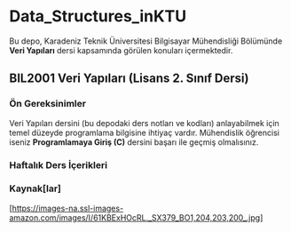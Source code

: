# Data_Structures_inKTU
Bu depo, Karadeniz Teknik Üniversitesi Bilgisayar Mühendisliği Bölümünde **Veri Yapıları** dersi kapsamında görülen konuları içermektedir.

## BIL2001 Veri Yapıları (Lisans 2. Sınıf Dersi)
### Ön Gereksinimler
Veri Yapıları dersini (bu depodaki ders notları ve kodları) anlayabilmek için temel düzeyde programlama bilgisine ihtiyaç vardır. Mühendislik öğrencisi iseniz **Programlamaya Giriş (C)** dersini başarı ile geçmiş olmalısınız.

### Haftalık Ders İçerikleri

### Kaynak[lar]
[https://images-na.ssl-images-amazon.com/images/I/61KBExHOcRL._SX379_BO1,204,203,200_.jpg]
